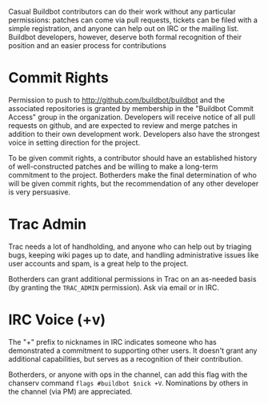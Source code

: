 Casual Buildbot contributors can do their work without any particular permissions: patches can come via pull requests, tickets can be filed with a simple registration, and anyone can help out on IRC or the mailing list.
Buildbot developers, however, deserve both formal recognition of their position and an easier process for contributions

Commit Rights
=============

Permission to push to http://github.com/buildbot/buildbot and the associated repositories is granted by membership in the "Buildbot Commit Access" group in the organization.
Developers will receive notice of all pull requests on github, and are expected to review and merge patches in addition to their own development work.
Developers also have the strongest voice in setting direction for the project.

To be given commit rights, a contributor should have an established history of well-constructed patches and be willing to make a long-term commitment to the project.
Botherders make the final determination of who will be given commit rights, but the recommendation of any other developer is very persuasive.

Trac Admin
==========

Trac needs a lot of handholding, and anyone who can help out by triaging bugs, keeping wiki pages up to date, and handling administrative issues like user accounts and spam, is a great help to the project.

Botherders can grant additional permissions in Trac on an as-needed basis (by granting the `TRAC_ADMIN` permission).
Ask via email or in IRC.

IRC Voice (+v)
==============

The "+" prefix to nicknames in IRC indicates someone who has demonstrated a commitment to supporting other users.
It doesn't grant any additional capabilities, but serves as a recognition of their contribution.

Botherders, or anyone with ops in the channel, can add this flag with the chanserv command `flags #buildbot $nick +V`.
Nominations by others in the channel (via PM) are appreciated.
